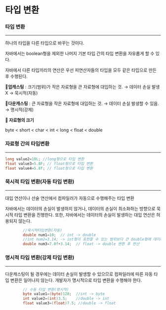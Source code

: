 # 타입 변환

### 타입 변환

---

하나의 타입을 다른 타입으로 바꾸는 것이다.

자바에서는 boolean형을 제외한 나머지 기본 타입 간의 타입 변환을 자유롭게 할 수 있다.

자바에서 다른 타입끼리의 연산은 우선 피연산자들의 타입을 모두 같은 타입으로 만든 후 수행된다.

🔸**업캐스팅** : 크기(범위)가 작은 자료형을 큰 자료형에 대입하는 것. → 데이터 손실 발생 X → 묵시적(자동)

🔸**다운캐스팅** : 큰 자료형을 작은 자료형에 대입하는 것. → 데이터 손실 발생할 수 있음. → 명시적(강제)

**🔸 자료형의 크기**

byte < short < char < int < long < float < double

### 자료형 간의 타입변환

---

```java
long value2=10L; //long형으로 타입 변환
float value3=5.8F; // float형으로 타입 변환
float value4=5.8f; // float형으로 타입 변환
```

### 묵시적 타입 변환(자동 타입 변환)

---

대입 연산이나 산술 연산에서 컴파일러가 자동으로 수행해주는 타입 변환

자바에서는 데이터의 손실이 발생하지 않거나, 데이터의 손실이 최소화하는 방향으로 묵시적 타입 변환을 진행한다. 또한, 자바에서는 데이터의 손실이 발생하는 대입 연산은 허용되지 않는다.

```java
		//묵시적타입변환(자동)
		double num1=10;  // int -> double
		//int num2=3.14; -> int형이 표현할 수 있는 범위보다 큰 double형에 데이터를 대입하므로, 데이터의 손실 발생 및 컴파일러 오류 발생
		double num3=7.0f+3.14;  // float -> double 변환 후 연산
```

### 명시적 타입 변환(강제 타입 변환)

---

다운캐스팅이 될 경우에는 데이터 손실이 발생할 수 있으므로 컴파일러에 따른 자동 타입 변환은 일어나지 않는다. 개발자가 명시적으로 타입 변환을 수행해야 한다.

```java
		// 수동 타입 변환(명시적)
		byte value1=(byte)128;  //int -> byte
		int value2=(int)3.5;    //double -> int
		float value3=(float)7.5; //double -> float
```